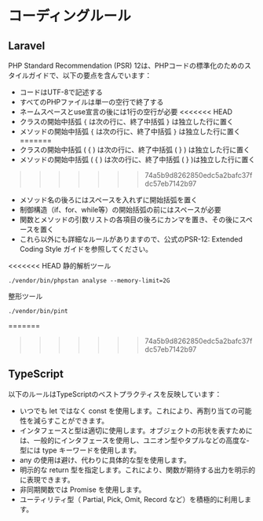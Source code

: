 # コーディングルール

## Laravel
PHP Standard Recommendation (PSR) 12は、PHPコードの標準化のためのスタイルガイドで、以下の要点を含んでいます：

- コードはUTF-8で記述する
- すべてのPHPファイルは単一の空行で終了する
- ネームスペースとuse宣言の後には1行の空行が必要
<<<<<<< HEAD
- クラスの開始中括弧 `{` は次の行に、終了中括弧 `}` は独立した行に置く
- メソッドの開始中括弧 `{` は次の行に、終了中括弧 `}` は独立した行に置く
=======
- クラスの開始中括弧 ( { ) は次の行に、終了中括弧 ( } ) は独立した行に置く
- メソッドの開始中括弧 ( { ) は次の行に、終了中括弧 ( } )は独立した行に置く
>>>>>>> 74a5b9d8262850edc5a2bafc37fdc57eb7142b97
- メソッド名の後ろにはスペースを入れずに開始括弧を置く
- 制御構造（if、for、while等）の開始括弧の前にはスペースが必要
- 関数とメソッドの引数リストの各項目の後ろにカンマを置き、その後にスペースを置く
- これら以外にも詳細なルールがありますので、公式のPSR-12: Extended Coding Style ガイドを参照してください。

<<<<<<< HEAD
静的解析ツール
```
./vendor/bin/phpstan analyse --memory-limit=2G
```

整形ツール
```
./vendor/bin/pint
```


=======
>>>>>>> 74a5b9d8262850edc5a2bafc37fdc57eb7142b97
## TypeScript
以下のルールはTypeScriptのベストプラクティスを反映しています：

- いつでも let ではなく const を使用します。これにより、再割り当ての可能性を減らすことができます。
- インタフェースと型は適切に使用します。オブジェクトの形状を表すためには、一般的にインタフェースを使用し、ユニオン型やタプルなどの高度な- 型には type キーワードを使用します。
- any の使用は避け、代わりに具体的な型を使用します。
- 明示的な return 型を指定します。これにより、関数が期待する出力を明示的に表現できます。
- 非同期関数では Promise を使用します。
- ユーティリティ型（ Partial, Pick, Omit, Record など）を積極的に利用します。
